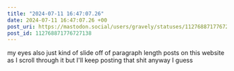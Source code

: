 ```yaml
---
title: "2024-07-11 16:47:07.26"
date: 2024-07-11 16:47:07.26 +00
post_uri: https://mastodon.social/users/gravely/statuses/112768871776727138
post_id: 112768871776727138
---
```

my eyes also just kind of slide off of paragraph length posts on this website as I scroll through it but I'll keep posting that shit anyway I guess


